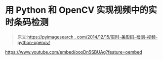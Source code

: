 # 用 Python 和 OpenCV 实现视频中的实时条码检测

> 原文:[https://pyimagesearch . com/2014/12/15/实时-条形码-检测-视频-python-opencv/](https://pyimagesearch.com/2014/12/15/real-time-barcode-detection-video-python-opencv/)

<https://www.youtube.com/embed/oooDn5SBUAg?feature=oembed>